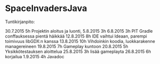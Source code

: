 # SpaceInvadersJava

Tuntikirjanpito:

30.7.2015   5h Projektin aloitus ja luonti,
 5.8.2015   3h 
 6.8.2015   3h PIT Gradle conffauksessa pientä häikkää
12.8.2015   8h IDE vaihtui Ideaan, parempi toimivuus libGDX:n kanssa
13.8.2015  10h Vihdoinkin koodia, luokkarakenne managereineen
19.8.2015   7h Gameplay kuntoon
20.8.2015   5h Yksikkötestauksen aloittelua
25.8.2015   3h lisää gameplayta
26.8.2015   6h korjailua
 1.9.2015   4h Javadoc

